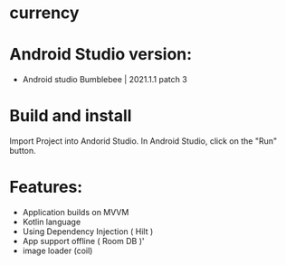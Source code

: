 # currency

# Android Studio version:
- Android studio Bumblebee | 2021.1.1 patch 3

# Build and install
Import Project into Andorid Studio.
In Android Studio, click on the "Run" button.

# Features:
- Application builds on MVVM
- Kotlin language
- Using Dependency Injection ( Hilt )
- App support offline ( Room DB )'
- image loader (coil)


